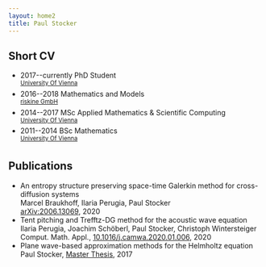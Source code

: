 ```yaml
---
layout: home2
title: Paul Stocker
---
```


<!--An h1 header-->
<!--============-->
<!--### An h3 header ###-->
<!--2nd paragraph. *Italic*, **bold**, and `monospace`. Itemized lists-->
<!--Unicode is supported. ☺-->
<!--![example image](assets/portfolio.png "An exemplary image")-->
<!--Here's a link to [a website](http://foo.bar), to a [local-->
<!--doc](index.html), and to a [section heading in the current-->
<!--doc](#an-h2-header). Here's a footnote [^1].-->

Short CV
------------

  * 2017--currently PhD Student   
  <sup>[University Of Vienna](https://mathematik.univie.ac.at/)</sup>
  * 2016--2018 Mathematics and Models  
  <sup>[riskine GmbH](https://riskine.com)</sup>
  * 2014--2017 MSc Applied Mathematics & Scientific Computing  
  <sup>[University Of Vienna](https://mathematik.univie.ac.at/)</sup>
  * 2011--2014 BSc Mathematics  
  <sup>[University Of Vienna](https://mathematik.univie.ac.at/)</sup>

Publications
------------
  * An entropy structure preserving space-time Galerkin method for cross-diffusion systems  
Marcel Braukhoff, Ilaria Perugia, Paul Stocker  
[arXiv:2006.13069](https://arxiv.org/abs/2006.13069), 2020
  * Tent pitching and Trefftz-DG method for the acoustic wave equation  
Ilaria Perugia, Joachim Schöberl, Paul Stocker, Christoph Wintersteiger   
Comput. Math. Appl., [10.1016/j.camwa.2020.01.006](https://doi.org/10.1016/j.camwa.2020.01.006), 2020
  *  Plane wave-based approximation methods for the Helmholtz equation  
Paul Stocker,  [Master Thesis](http://othes.univie.ac.at/47577/), 2017



<!--| Tables        | Are           | Cool  |-->
<!--| ------------- |:-------------:| -----:|-->
<!--| col 3 is      | right-aligned | $1600 |-->
<!--| col 2 is      | centered      |   $12 |-->
<!--| zebra stripes | are neat      |    $1 |-->



